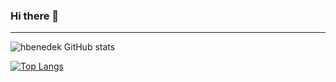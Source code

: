 ### Hi there 👋

<!--
**hbenedek/hbenedek** is a ✨ _special_ ✨ repository because its `README.md` (this file) appears on your GitHub profile.

Here are some ideas to get you started:

- 🔭 I’m currently working on ...
- 🌱 I’m currently learning ...
- 👯 I’m looking to collaborate on ...
- 🤔 I’m looking for help with ...
- 💬 Ask me about ...
- 📫 How to reach me: ...
- 😄 Pronouns: ...
- ⚡ Fun fact: ...
-->

---
![hbenedek GitHub stats](https://github-readme-stats.vercel.app/api?username=hbenedek&show_icons=true&theme=radical)


[![Top Langs](https://github-readme-stats.vercel.app/api/top-langs/?username=hbenedek&layout=compact&theme=radical)](https://github.com/hbenedek/github-readme-stats)


